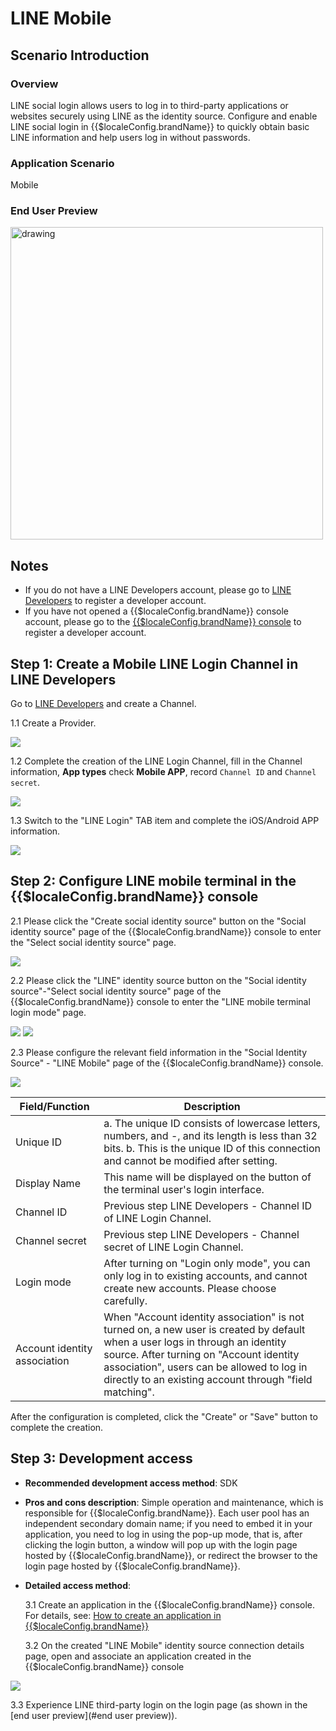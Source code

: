 # LINE Mobile

<LastUpdated/>

## Scenario Introduction

### Overview

LINE social login allows users to log in to third-party applications or websites securely using LINE as the identity source. Configure and enable LINE social login in {{$localeConfig.brandName}} to quickly obtain basic LINE information and help users log in without passwords.

### Application Scenario

Mobile

### End User Preview

<img src="./images/line_1.png" alt="drawing" width="500"/>

## Notes

- If you do not have a LINE Developers account, please go to [LINE Developers](https://developers.line.biz/console/profile) to register a developer account.
- If you have not opened a {{$localeConfig.brandName}} console account, please go to the [{{$localeConfig.brandName}} console](https://www.genauth.ai/) to register a developer account.

## Step 1: Create a Mobile LINE Login Channel in LINE Developers

Go to [LINE Developers](https://developers.line.biz/console/) and create a Channel.

1.1 Create a Provider.

![](./images/create-provider.png)

1.2 Complete the creation of the LINE Login Channel, fill in the Channel information, **App types** check **Mobile APP**, record `Channel ID` and `Channel secret`.

![](./images/create-line-login-channel.png)

1.3 Switch to the "LINE Login" TAB item and complete the iOS/Android APP information.

![](./images/mobile-package-info.png)

## Step 2: Configure LINE mobile terminal in the {{$localeConfig.brandName}} console

2.1 Please click the "Create social identity source" button on the "Social identity source" page of the {{$localeConfig.brandName}} console to enter the "Select social identity source" page.

<img src="./images/line_3.png" >

2.2 Please click the "LINE" identity source button on the "Social identity source"-"Select social identity source" page of the {{$localeConfig.brandName}} console to enter the "LINE mobile terminal login mode" page.

<img src="./images/line_4.png" >

<img src="./images/line_5.png" >

2.3 Please configure the relevant field information in the "Social Identity Source" - "LINE Mobile" page of the {{$localeConfig.brandName}} console.

<img src="./images/line_6.png" >

| Field/Function               | Description                                                                                                                                                                                                                                                                      |
| ---------------------------- | -------------------------------------------------------------------------------------------------------------------------------------------------------------------------------------------------------------------------------------------------------------------------------- |
| Unique ID                    | a. The unique ID consists of lowercase letters, numbers, and -, and its length is less than 32 bits. b. This is the unique ID of this connection and cannot be modified after setting.                                                                                           |
| Display Name                 | This name will be displayed on the button of the terminal user's login interface.                                                                                                                                                                                                |
| Channel ID                   | Previous step LINE Developers - Channel ID of LINE Login Channel.                                                                                                                                                                                                                |
| Channel secret               | Previous step LINE Developers - Channel secret of LINE Login Channel.                                                                                                                                                                                                            |
| Login mode                   | After turning on "Login only mode", you can only log in to existing accounts, and cannot create new accounts. Please choose carefully.                                                                                                                                           |
| Account identity association | When "Account identity association" is not turned on, a new user is created by default when a user logs in through an identity source. After turning on "Account identity association", users can be allowed to log in directly to an existing account through "field matching". |

After the configuration is completed, click the "Create" or "Save" button to complete the creation.

## Step 3: Development access

- **Recommended development access method**: SDK

- **Pros and cons description**: Simple operation and maintenance, which is responsible for {{$localeConfig.brandName}}. Each user pool has an independent secondary domain name; if you need to embed it in your application, you need to log in using the pop-up mode, that is, after clicking the login button, a window will pop up with the login page hosted by {{$localeConfig.brandName}}, or redirect the browser to the login page hosted by {{$localeConfig.brandName}}.

- **Detailed access method**:

  3.1 Create an application in the {{$localeConfig.brandName}} console. For details, see: [How to create an application in {{$localeConfig.brandName}}](/guides/app-new/create-app/create-app.md)

  3.2 On the created "LINE Mobile" identity source connection details page, open and associate an application created in the {{$localeConfig.brandName}} console

<img src="./images/line_7.png" >

3.3 Experience LINE third-party login on the login page (as shown in the [end user preview](#end user preview)).

